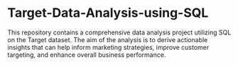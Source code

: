 # Target-Data-Analysis-using-SQL
This repository contains a comprehensive data analysis project utilizing SQL on the Target dataset. The aim of the analysis is to derive actionable insights that can help inform marketing strategies, improve customer targeting, and enhance overall business performance.
